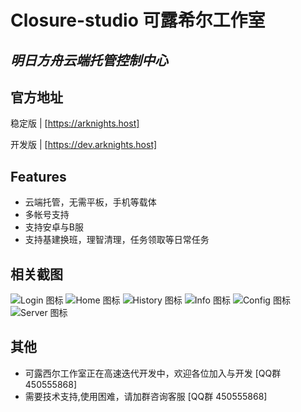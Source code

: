 # Closure-studio 可露希尔工作室
## _明日方舟云端托管控制中心_

## 官方地址
 稳定版 | [https://arknights.host]
 
 开发版 | [https://dev.arknights.host]
## Features

- 云端托管，无需平板，手机等载体
- 多帐号支持
- 支持安卓与B服
- 支持基建换班，理智清理，任务领取等日常任务

## 相关截图

![Login 图标](https://github.com/closure-studio/ReadMe/blob/main/Login.png "Login")
![Home 图标](https://github.com/closure-studio/ReadMe/blob/main/Home.jpg "Home")
![History 图标](https://github.com/closure-studio/ReadMe/blob/main/History.png "History")
![Info 图标](https://github.com/closure-studio/ReadMe/blob/main/Info.jpg "Info")
![Config 图标](https://github.com/closure-studio/ReadMe/blob/main/Config.jpg "Config")
![Server 图标](https://github.com/closure-studio/ReadMe/blob/main/Server.png "Server")
## 其他
 - 可露西尔工作室正在高速迭代开发中，欢迎各位加入与开发 [QQ群 450555868]
 - 需要技术支持,使用困难，请加群咨询客服 [QQ群 450555868]
